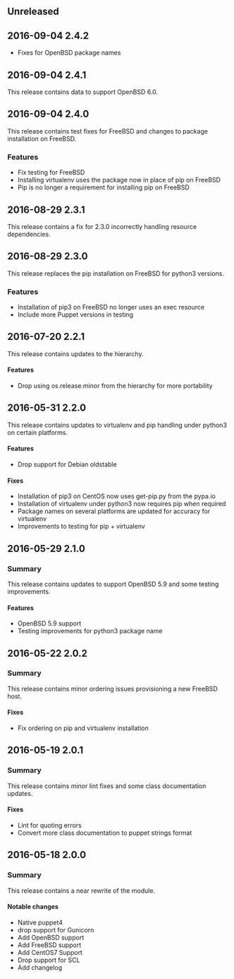 ## Unreleased

## 2016-09-04 2.4.2
 - Fixes for OpenBSD package names

## 2016-09-04 2.4.1
This release contains data to support OpenBSD 6.0.

## 2016-09-04 2.4.0
This release contains test fixes for FreeBSD and changes to package
installation on FreeBSD.

### Features
 - Fix testing for FreeBSD
 - Installing virtualenv uses the package now in place of pip on FreeBSD
 - Pip is no longer a requirement for installing pip on FreeBSD

## 2016-08-29 2.3.1
This release contains a fix for 2.3.0 incorrectly handling resource dependencies.

## 2016-08-29 2.3.0
This release replaces the pip installation on FreeBSD for python3 versions.

### Features
 - Installation of pip3 on FreeBSD no longer uses an exec resource
 - Include more Puppet versions in testing

## 2016-07-20 2.2.1
This release contains updates to the hierarchy.

#### Features
  - Drop using os.release.minor from the hierarchy for more portability

## 2016-05-31 2.2.0
This release contains updates to virtualenv and pip handling under python3 on
certain platforms.

#### Features
 - Drop support for Debian oldstable

#### Fixes
 - Installation of pip3 on CentOS now uses get-pip.py from the pypa.io
 - Installation of virtualenv under python3 now requires pip when required
 - Package names on several platforms are updated for accuracy for virtualenv
 - Improvements to testing for pip + virtualenv


## 2016-05-29 2.1.0
### Summary
This release contains updates to support OpenBSD 5.9 and some testing improvements.

#### Features
 - OpenBSD 5.9 support
 - Testing improvements for python3 package name

## 2016-05-22 2.0.2
### Summary
This release contains minor ordering issues provisioning a new FreeBSD host.

#### Fixes
 - Fix ordering on pip and virtualenv installation

## 2016-05-19 2.0.1
### Summary
This release contains minor lint fixes and some class documentation updates.

#### Fixes
 - Lint for quoting errors
 - Convert more class documentation to puppet strings format

## 2016-05-18 2.0.0
### Summary
This release contains a near rewrite of the module.

#### Notable changes
 - Native puppet4
 - drop support for Gunicorn
 - Add OpenBSD support
 - Add FreeBSD support
 - Add CentOS7 Support
 - Drop support for SCL
 - Add changelog


